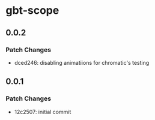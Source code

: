 # gbt-scope

## 0.0.2

### Patch Changes

- dced246: disabling animatiions for chromatic's testing

## 0.0.1

### Patch Changes

- 12c2507: initial commit
